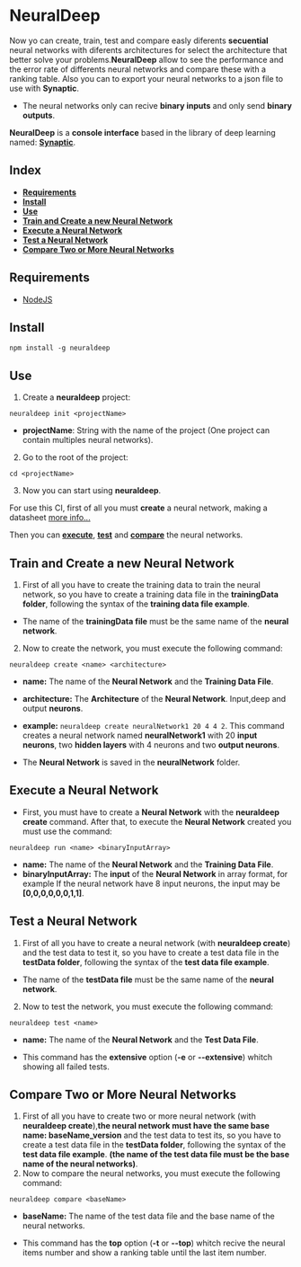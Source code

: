 # NeuralDeep

Now yo can create, train, test and compare easly diferents **secuential** neural networks with diferents architectures for select the architecture that better solve your problems.**NeuralDeep** allow to see the performance and the error rate of differents neural networks and compare these with a ranking table. Also you can to export your neural networks to a json file to use with **Synaptic**.

- The neural networks only can recive **binary inputs** and only send **binary outputs**.

**NeuralDeep** is a **console interface** based in the library of deep learning named: [**Synaptic**](https://www.npmjs.com/package/synaptic).

## Index

* [**Requirements**](#requirements)
* [**Install**](#install)
* [**Use**](#use)
* [**Train and Create a new Neural Network**](#train-and-create-a-new-neural-network)
* [**Execute a Neural Network**](#execute-a-neural-network)
* [**Test a Neural Network**](#test-a-neural-network)
* [**Compare Two or More Neural Networks**](#compare-two-or-more-neural-networks)

## Requirements

* [NodeJS](https://nodejs.org/es)

## Install

```npm install -g neuraldeep```

## Use

1. Create a **neuraldeep** project: 

```neuraldeep init <projectName>```

- **projectName**: String with the name of the project (One project can contain multiples neural networks).

2. Go to the root of the project:

```cd <projectName>```

3. Now you can start using **neuraldeep**. 

For use this CI, first of all you must **create** a neural network, making a datasheet [more info...](#train-and-create-a-new-neural-network)

Then you can [**execute**](#execute-a-neural-network), [**test**](#test-a-neural-network) and [**compare**](#compare-two-or-more-neural-networks) the neural networks.

## Train and Create a new Neural Network

1. First of all you have to create the training data to train the neural network, so you have to create a training data file in the **trainingData folder**, following the syntax of the **training data file example**.
- The name of the **trainingData file** must be the same name of the **neural network**.
2. Now to create the network, you must execute the following command: 

```neuraldeep create <name> <architecture>```

* **name:** The name of the **Neural Network** and the **Training Data File**.
* **architecture:** The **Architecture** of the **Neural Network**. Input,deep and output **neurons**.
* **example:** ```neuraldeep create neuralNetwork1 20 4 4 2```. This command creates a neural network named **neuralNetwork1** with 20 **input neurons**, two **hidden layers** with 4 neurons and two **output neurons**.

* The **Neural Network** is saved in the **neuralNetwork** folder.

## Execute a Neural Network

* First, you must have to create a **Neural Network** with the **neuraldeep create** command. After that, to execute the **Neural Network** created you must use the command:

```neuraldeep run <name> <binaryInputArray>```

* **name:** The name of the **Neural Network** and the **Training Data File**.
* **binaryInputArray:** The **input** of the **Neural Network** in array format, for example If the neural network have 8 input neurons, the input may be **[0,0,0,0,0,0,1,1]**.

## Test a Neural Network

1. First of all you have to create a neural network (with **neuraldeep create**) and the test data to test it, so you have to create a test data file in the **testData folder**, following the syntax of the **test data file example**.
- The name of the **testData file** must be the same name of the **neural network**.
2. Now to test the network, you must execute the following command:

```neuraldeep test <name>```

* **name:** The name of the **Neural Network** and the **Test Data File**.

* This command has the **extensive** option (**-e** or **--extensive**) whitch showing all failed tests.

## Compare Two or More Neural Networks

1. First of all you have to create two or more neural network (with **neuraldeep create**),**the neural network must have the same base name: baseName_version** and the test data to test its, so you have to create a test data file in the **testData folder**, following the syntax of the **test data file example**. **(the name of the test data file must be the base name of the neural networks)**.
2. Now to compare the neural networks, you must execute the following command:

```neuraldeep compare <baseName>```

* **baseName:** The name of the test data file and the base name of the neural networks.

* This command has the **top** option (**-t** or **--top**) whitch recive the neural items number and show a ranking table until the last item number.